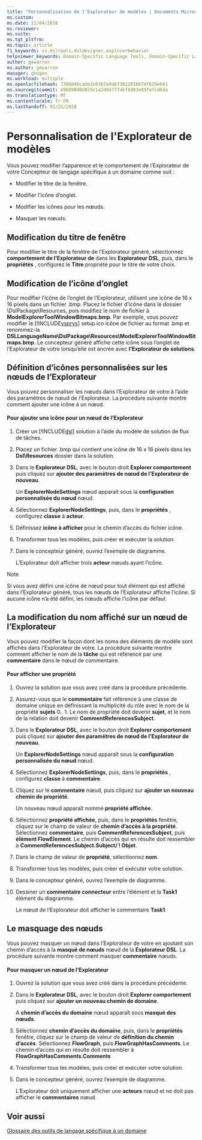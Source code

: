 ```yaml
---
title: "Personnalisation de l’Explorateur de modèles | Documents Microsoft"
ms.custom: 
ms.date: 11/04/2016
ms.reviewer: 
ms.suite: 
ms.tgt_pltfrm: 
ms.topic: article
f1_keywords: vs.dsltools.dsldesigner.explorerbehavior
helpviewer_keywords: Domain-Specific Language Tools, Domain-Specific Language Explorer
author: gewarren
ms.author: gewarren
manager: ghogen
ms.workload: multiple
ms.openlocfilehash: 7380d4bcade2e93b7e9ab7302201b67df629e041
ms.sourcegitcommit: 69b898d8d825c1a2d04777abf6d03e03fefcd6da
ms.translationtype: MT
ms.contentlocale: fr-FR
ms.lasthandoff: 01/25/2018
---
```

# <a name="customizing-the-model-explorer"></a>Personnalisation de l'Explorateur de modèles
Vous pouvez modifier l’apparence et le comportement de l’Explorateur de votre Concepteur de langage spécifique à un domaine comme suit :  
  
-   Modifier le titre de la fenêtre.  
  
-   Modifier l’icône d’onglet.  
  
-   Modifier les icônes pour les nœuds.  
  
-   Masquer les nœuds.  
  
## <a name="changing-the-window-title"></a>Modification du titre de fenêtre  
 Pour modifier le titre de la fenêtre de l’Explorateur généré, sélectionnez **comportement de l’Explorateur de** dans les **Explorateur DSL**, puis, dans le **propriétés** , configurez le  **Titre** propriété pour le titre de votre choix.  
  
## <a name="changing-the-tab-icon"></a>Modification de l’icône d’onglet  
 Pour modifier l’icône de l’onglet de l’Explorateur, utilisent une icône de 16 x 16 pixels dans un fichier .bmp. Placez le fichier d’icône dans le dossier \DslPackage\Resources\, puis modifiez le nom de fichier à **ModelExplorerToolWindowBitmaps.bmp**. Par exemple, vous pouvez modifier le [!INCLUDE[vsprvs](../code-quality/includes/vsprvs_md.md)] setup.ico icône de fichier au format .bmp et renommez-la **DSLLanguageName\DslPackage\Resources\ModelExplorerToolWindowBitmaps.bmp**. Le concepteur généré affiche cette icône sous l’onglet de l’Explorateur de votre lorsqu’elle est ancrée avec **l’Explorateur de solutions**.  
  
## <a name="setting-custom-icons-on-explorer-nodes"></a>Définition d’icônes personnalisées sur les nœuds de l’Explorateur  
 Vous pouvez personnaliser les nœuds dans l’Explorateur de votre à l’aide des paramètres de nœud de l’Explorateur. La procédure suivante montre comment ajouter une icône à un nœud.  
  
#### <a name="to-add-an-icon-to-an-explorer-node"></a>Pour ajouter une icône pour un nœud de l’Explorateur  
  
1.  Créer un [!INCLUDE[dsl](../modeling/includes/dsl_md.md)] solution à l’aide du modèle de solution de flux de tâches.  
  
2.  Placez un fichier .bmp qui contient une icône de 16 x 16 pixels dans les **Dsl\Resources** dossier dans la solution.  
  
3.  Dans le **Explorateur DSL**, avec le bouton droit **Explorer comportement** puis cliquez sur **ajouter des paramètres de nœud de l’Explorateur de nouveau**.  
  
     Un **ExplorerNodeSettings** nœud apparaît sous la **configuration personnalisée du nœud** nœud.  
  
4.  Sélectionnez **ExplorerNodeSettings**, puis, dans le **propriétés** , configurez **classe** à **acteur**.  
  
5.  Définissez **icône à afficher** pour le chemin d’accès du fichier icône.  
  
6.  Transformer tous les modèles, puis créer et exécuter la solution.  
  
7.  Dans le concepteur généré, ouvrez l’exemple de diagramme.  
  
     L’Explorateur doit afficher trois **acteur** nœuds ayant l’icône.  
  
> [!NOTE]
>  Si vous avez défini une icône de nœud pour tout élément qui est affiché dans l’Explorateur généré, tous les nœuds de l’Explorateur affiche l’icône. Si aucune icône n’a été défini, les nœuds affiche l’icône par défaut.  
  
## <a name="changing-the-name-displayed-on-an-explorer-node"></a>La modification du nom affiché sur un nœud de l’Explorateur  
 Vous pouvez modifier la façon dont les noms des éléments de modèle sont affichés dans l’Explorateur de votre. La procédure suivante montre comment afficher le nom de la **tâche** qui est référencé par une **commentaire** dans le nœud de commentaire.  
  
#### <a name="to-display-a-property"></a>Pour afficher une propriété  
  
1.  Ouvrez la solution que vous avez créé dans la procédure précédente.  
  
2.  Assurez-vous que le **commentaire** fait référence à une classe de domaine unique en définissant la multiplicité du rôle avec le nom de la propriété **sujets** 0.. 1. Le nom de propriété doit devenir **sujet**, et le nom de la relation doit devenir **CommentReferencesSubject**.  
  
3.  Dans le **Explorateur DSL**, avec le bouton droit **Explorer comportement** puis cliquez sur **ajouter des paramètres de nœud de l’Explorateur de nouveau**.  
  
     Un **ExplorerNodeSettings** nœud apparaît sous la **configuration personnalisée du nœud** nœud.  
  
4.  Sélectionnez **ExplorerNodeSettings**, puis, dans le **propriétés** , configurez **classe** à **commentaire**.  
  
5.  Cliquez sur le **commentaire** nœud, puis cliquez sur **ajouter un nouveau chemin de propriété**.  
  
     Un nouveau nœud apparaît nommé **propriété affichée**.  
  
6.  Sélectionnez **propriété affichée**, puis, dans le **propriétés** fenêtre, cliquez sur le champ de valeur de **chemin d’accès à la propriété**. Sélectionnez **commentaire**, puis **CommentReferencesSubject**, puis **élément FlowElement**. Le chemin d’accès qui en résulte doit ressembler à **CommentReferencesSubject.Subject/ ! Objet**.  
  
7.  Dans le champ de valeur de **propriété**, sélectionnez **nom**.  
  
8.  Transformer tous les modèles, puis créer et exécuter votre solution.  
  
9. Dans le concepteur généré, ouvrez l’exemple de diagramme.  
  
10. Dessiner un **commentaire connecteur** entre l’élément et la **Task1** élément du diagramme.  
  
     Le nœud de l’Explorateur doit afficher le commentaire **Task1**.  
  
## <a name="hiding-nodes"></a>Le masquage des nœuds  
 Vous pouvez masquer un nœud dans l’Explorateur de votre en ajoutant son chemin d’accès à la **masqué de nœuds** nœud de la **Explorateur DSL**. La procédure suivante montre comment masquer **commentaire** nœuds.  
  
#### <a name="to-hide-an-explorer-node"></a>Pour masquer un nœud de l’Explorateur  
  
1.  Ouvrez la solution que vous avez créé dans la procédure précédente.  
  
2.  Dans le **Explorateur DSL**, avec le bouton droit **Explorer comportement** puis cliquez sur **ajouter un nouveau chemin de domaine**.  
  
     A **chemin d’accès du domaine** nœud apparaît sous **masqué des nœuds**.  
  
3.  Sélectionnez **chemin d’accès du domaine**, puis, dans le **propriétés** fenêtre, cliquez sur le champ de valeur de **définition du chemin d’accès**. Sélectionnez **FlowGraph**, puis **FlowGraphHasComments**. Le chemin d’accès qui en résulte doit ressembler à **FlowGraphHasComments.Comments**  
  
4.  Transformer tous les modèles, puis créer et exécuter votre solution.  
  
5.  Dans le concepteur généré, ouvrez l’exemple de diagramme.  
  
     L’Explorateur doit uniquement afficher une **acteurs** nœud et ne doit pas afficher le **commentaires** nœud.  
  
## <a name="see-also"></a>Voir aussi

[Glossaire des outils de langage spécifique à un domaine](http://msdn.microsoft.com/ca5e84cb-a315-465c-be24-76aa3df276aa)